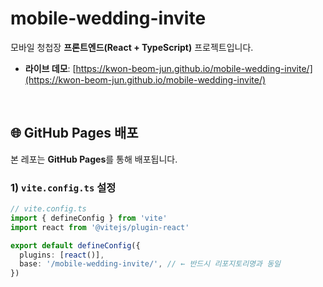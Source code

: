 # mobile-wedding-invite

모바일 청첩장 **프론트엔드(React + TypeScript)** 프로젝트입니다.  

- **라이브 데모**: [https://kwon-beom-jun.github.io/mobile-wedding-invite/](https://kwon-beom-jun.github.io/mobile-wedding-invite/)

<br/>

## 🌐 GitHub Pages 배포

본 레포는 **GitHub Pages**를 통해 배포됩니다.  

### 1) `vite.config.ts` 설정

```ts
// vite.config.ts
import { defineConfig } from 'vite'
import react from '@vitejs/plugin-react'

export default defineConfig({
  plugins: [react()],
  base: '/mobile-wedding-invite/', // ← 반드시 리포지토리명과 동일
})
